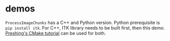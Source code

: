 # demos

`ProcessImageChunks` has a C++ and Python version. Python prerequisite is `pip install itk`. For C++, ITK library needs to be built first, then this demo. [Preshing's CMake tutorial](https://preshing.com/20170511/how-to-build-a-cmake-based-project/) can be used for both.